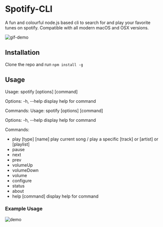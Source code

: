 # Spotify-CLI
A fun and colourful node.js based cli to search for and play your favorite tunes on spotify. Compatible with all modern macOS and OSX versions. 

![gif-demo](https://i.imgur.com/JF1JEJY.gif)

## Installation
Clone the repo and run 
`npm install -g`

## Usage
Usage: spotify [options] [command]

Options:
  -h, --help          display help for command

Commands:
Usage: spotify [options] [command]

Options:
  -h, --help          display help for command

Commands:
  * play [type] [name]  play current song / play a specific [track] or [artist]
                      or [playlist]
  * pause
  * next
  * prev
  * volumeUp
  * volumeDown
  * volume <volume>
  * configure
  * status
  * about
  * help [command]      display help for command
  
### Example Usage
  ![demo](https://i.imgur.com/aeFsMy5.png)
  
